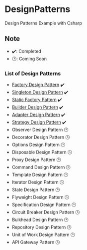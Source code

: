 # DesignPatterns
Design Patterns Example with Csharp

## Note
- ✔️: Completed
- 🕒: Coming Soon

### List of Design Patterns
- [Factory Design Pattern](src/FactoryDp) ✔️
- [Singleton Design Pattern](src/SingletonDp) ✔️
- [Static Factory Pattern](src/StaticFactoryDp) ✔️
- [Builder Design Pattern](src/BuilderDp) ✔️
- [Adapter Design Pattern](src/AdapterDp) ✔️
- [Strategy Design Pattern](src/StrategyDp) ✔️
- Observer Design Pattern 🕒
- Decorator Design Pattern 🕒
- Options Design Pattern 🕒
- Disposable Design Pattern 🕒
- Proxy Design Pattern 🕒
- Command Design Pattern 🕒
- Template Design Pattern 🕒
- Iterator Design Pattern 🕒
- State Design Pattern 🕒
- Flyweight Design Pattern 🕒
- Specification Design Pattern 🕒
- Circuit Breaker Design Pattern 🕒
- Bulkhead Design Pattern 🕒
- Repository Design Pattern 🕒
- Unit of Work Design Pattern 🕒
- API Gateway Pattern 🕒